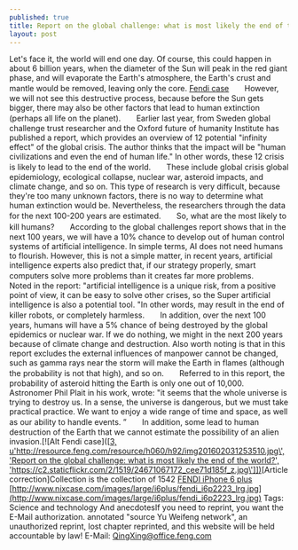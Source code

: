 ```yaml
---
published: true
title: Report on the global challenge: what is most likely the end of the world?
layout: post
---
```

Let\'s face it, the world will end one day. Of course, this could happen in about 6 billion years, when the diameter of the Sun will peak in the red giant phase, and will evaporate the Earth\'s atmosphere, the Earth\'s crust and mantle would be removed, leaving only the core. [Fendi case](http://www.nixcase.com/fendi-karlito-iphone-6-plus-case-black-p-5234.html)　　However, we will not see this destructive process, because before the Sun gets bigger, there may also be other factors that lead to human extinction (perhaps all life on the planet).　　Earlier last year, from Sweden global challenge trust researcher and the Oxford future of humanity Institute has published a report, which provides an overview of 12 potential \"infinity effect\" of the global crisis. The author thinks that the impact will be \"human civilizations and even the end of human life.\" In other words, these 12 crisis is likely to lead to the end of the world.　　These include global crisis global epidemiology, ecological collapse, nuclear war, asteroid impacts, and climate change, and so on. This type of research is very difficult, because they\'re too many unknown factors, there is no way to determine what human extinction would be. Nevertheless, the researchers through the data for the next 100-200 years are estimated.　　So, what are the most likely to kill humans?　　According to the global challenges report shows that in the next 100 years, we will have a 10% chance to develop out of human control systems of artificial intelligence. In simple terms, AI does not need humans to flourish. However, this is not a simple matter, in recent years, artificial intelligence experts also predict that, if our strategy properly, smart computers solve more problems than it creates far more problems.　　Noted in the report: \"artificial intelligence is a unique risk, from a positive point of view, it can be easy to solve other crises, so the Super artificial intelligence is also a potential tool. \"In other words, may result in the end of killer robots, or completely harmless.　　In addition, over the next 100 years, humans will have a 5% chance of being destroyed by the global epidemics or nuclear war. If we do nothing, we might in the next 200 years because of climate change and destruction. Also worth noting is that in this report excludes the external influences of manpower cannot be changed, such as gamma rays near the storm will make the Earth in flames (although the probability is not that high), and so on.　　Referred to in this report, the probability of asteroid hitting the Earth is only one out of 10,000. Astronomer Phil Plait in his work, wrote: \"it seems that the whole universe is trying to destroy us. In a sense, the universe is dangerous, but we must take practical practice. We want to enjoy a wide range of time and space, as well as our ability to handle events. ”　　In addition, some lead to human destruction of the Earth that we cannot estimate the possibility of an alien invasion.[![Alt Fendi case]([[3, u\'http://resource.feng.com/resource/h060/h92/img201602031253510.jpg\', \'Report on the global challenge: what is most likely the end of the world?\', \'https://c2.staticflickr.com/2/1519/24671067172_cee71d185f_z.jpg\']])](http://www.nixcase.com/fendi-karlito-iphone-6-plus-case-black-p-5234.html)[Article correction]Collection is the collection of 1542 [FENDI iPhone 6 plus](http://cathkidston2015.tumblr.com/post/136381484217/internet-woes) [http://www.nixcase.com/images/large/i6plus/fendi_i6p2223_lrg.jpg](http://www.nixcase.com/images/large/i6plus/fendi_i6p2223_lrg.jpg) Tags: Science and technology And anecdotesIf you need to reprint, you want the E-Mail authorization. annotated \"source Yu Weifeng network\", an unauthorized reprint, lost chapter reprinted, and this website will be held accountable by law! E-Mail: QingXing@office.feng.com